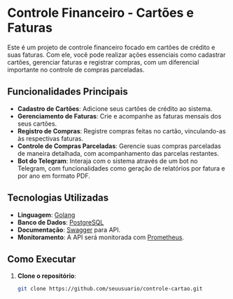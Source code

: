 # Controle Financeiro - Cartões e Faturas

Este é um projeto de controle financeiro focado em cartões de crédito e suas faturas. Com ele, você pode realizar ações essenciais como cadastrar cartões, gerenciar faturas e registrar compras, com um diferencial importante no controle de compras parceladas.

## Funcionalidades Principais

- **Cadastro de Cartões**: Adicione seus cartões de crédito ao sistema.
- **Gerenciamento de Faturas**: Crie e acompanhe as faturas mensais dos seus cartões.
- **Registro de Compras**: Registre compras feitas no cartão, vinculando-as às respectivas faturas.
- **Controle de Compras Parceladas**: Gerencie suas compras parceladas de maneira detalhada, com acompanhamento das parcelas restantes.
- **Bot do Telegram**: Interaja com o sistema através de um bot no Telegram, com funcionalidades como geração de relatórios por fatura e por ano em formato PDF.

## Tecnologias Utilizadas

- **Linguagem**: [Golang](https://golang.org/)
- **Banco de Dados**: [PostgreSQL](https://www.postgresql.org/)
- **Documentação**: [Swagger](https://swagger.io/) para API.
- **Monitoramento**: A API será monitorada com [Prometheus](https://prometheus.io/).

## Como Executar

1. **Clone o repositório**:
   ```bash
   git clone https://github.com/seuusuario/controle-cartao.git
